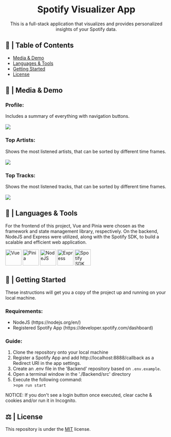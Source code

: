 <h1 align="center">Spotify Visualizer App</h1>

<p align="center">This is a full-stack application that visualizes and provides personalized insights of your Spotify data.</p>

## 📝 | Table of Contents
- [Media & Demo](#media)
- [Languages & Tools](#languages_tools)
- [Getting Started](#getting_started)
- [License](#license)

## 📸 | Media & Demo <a name="media"></a>

<h3>Profile:</h3>
Includes a summary of everything with navigation buttons.<br><br>
<img src="https://user-images.githubusercontent.com/74971935/235369565-1b00ae9a-f3e3-4035-8c35-34ad34e14db1.gif"><br>

<h3>Top Artists:</h3>
Shows the most listened artists, that can be sorted by different time frames.<br><br>
<img src="https://user-images.githubusercontent.com/74971935/235369693-d9f34220-61b7-4dad-9285-463ef4355c6b.gif"><br>

<h3>Top Tracks:</h3>
Shows the most listened tracks, that can be sorted by different time frames.<br><br>
<img src="https://user-images.githubusercontent.com/74971935/235369712-b3b1be6d-86c6-482a-b9d6-9e8227e17675.gif"><br>

## 🧰 | Languages & Tools <a name="languages_tools"></a>

For the frontend of this project, Vue and Pinia were chosen as the framework and state management library, respectively. 
On the backend, NodeJS and Express were utilized, along with the Spotify SDK, to build a scalable and efficient web application.

<p>
  <a href="https://vuejs.org/" target="_blank"><img src="https://cdn.jsdelivr.net/gh/devicons/devicon/icons/vuejs/vuejs-original.svg" alt="Vue" width="50" height="50"/></a>
  <a href="https://pinia.esm.dev/" target="_blank"><img src="https://pinia.vuejs.org/logo.svg" alt="Pinia" width="50" height="50"/></a>
  <a href="https://nodejs.org/en/" target="_blank"><img src="https://cdn.jsdelivr.net/gh/devicons/devicon/icons/nodejs/nodejs-original.svg" alt="NodeJS" width="50" height="50"/></a>
  <a href="https://expressjs.com/" target="_blank"><img src="https://cdn.jsdelivr.net/gh/devicons/devicon/icons/express/express-original.svg" alt="Express" width="50" height="50"/></a>
  <a href="https://developer.spotify.com/documentation/web-api/" target="_blank"><img src="https://www.freepnglogos.com/uploads/spotify-logo-png/file-spotify-logo-png-4.png" alt="Spotify SDK" width="50" height="50"/></a>
</p>


## 🏁 | Getting Started <a name="getting_started"></a>
These instructions will get you a copy of the project up and running on your local machine.

**<h3>Requirements:</h3>**
<ul>
<li>NodeJS (https://nodejs.org/en/)</li>
<li>Registered Spotify App (https://developer.spotify.com/dashboard)</li>
</ul>

**<h3>Guide:</h3>**
1. Clone the repository onto your local machine
2. Register a Spotify App and add http://localhost:8888/callback as a Redirect URI in the app settings.
3. Create an .env file in the 'Backend' repository based on ```.env.example```. 
4. Open a terminal window in the './Backend/src' directory
5. Execute the following command:
<br>>```npm run start```

NOTICE: If you don't see a login button once executed, clear cache & cookies and/or run it in Incognito.


## ⚖ | License <a name="license"></a>
This repository is under the [MIT](https://opensource.org/licenses/MIT) license.
